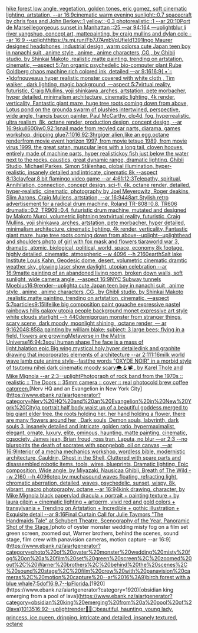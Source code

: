 [hike forest low angle, vegetation, golden tones, eric gomez, soft cinematic lighting, artstation, --ar 16:9](https://www.ebank.nz/aiartgenerator?category=hike%20forest%20low%20angle%2C%20vegetation%2C%20golden%20tones%2C%20eric%20gomez%2C%20soft%20cinematic%20lighting%2C%20artstation%2C%20--ar%2016%3A9)[cinematic warm evening sunlight::0.7 spacecraft by chris foss and John Berkey::1 yellow::-0.3 photorealistic::1 --ar 20:10](https://www.ebank.nz/aiartgenerator?category=cinematic%20warm%20evening%20sunlight%3A%3A0.7%20spacecraft%20by%20chris%20foss%20and%20John%20Berkey%3A%3A1%20yellow%3A%3A-0.3%20photorealistic%3A%3A1%20--ar%2020%3A10)[Port de Marseille](https://www.ebank.nz/aiartgenerator?category=Port%20de%20Marseille)[gorgeous sunset in Manhattan ::25  —ar 94:164 —uplight](https://www.ebank.nz/aiartgenerator?category=gorgeous%20sunset%20in%20Manhattan%20%3A%3A25%20%20%E2%80%94ar%2094%3A164%20%E2%80%94uplight)[blur,](https://www.ebank.nz/aiartgenerator?category=blur%2C)[li river yangshuo, concept art, mattepainting, by craig mullins and dylan cole --ar 16:9 --uplight](https://www.ebank.nz/aiartgenerator?category=li%20river%20yangshuo%2C%20concept%20art%2C%20mattepainting%2C%20by%20craig%20mullins%20and%20dylan%20cole%20--ar%2016%3A9%20--uplight)[<https://s.mj.run/Fb7J7AmbVqU>](https://www.ebank.nz/aiartgenerator?category=%3Chttps%3A//s.mj.run/Fb7J7AmbVqU%3E)[field](https://www.ebank.nz/aiartgenerator?category=field)[1391](https://www.ebank.nz/aiartgenerator?category=1391)[Ingo Maurer designed headphones, industrial design, warm colors](https://www.ebank.nz/aiartgenerator?category=Ingo%20Maurer%20designed%20headphones%2C%20industrial%20design%2C%20warm%20colors)[a cute Japan  teen boy in nanachi suit , anime style , anime , anime characters ,CG , by Ghibli studio, by Shinkai Makoto ,realistic,matte painting, trending on artstation, cinematic, —aspect 5:7](https://www.ebank.nz/aiartgenerator?category=a%20cute%20Japan%20%20teen%20boy%20in%20nanachi%20suit%20%2C%20anime%20style%20%2C%20anime%20%2C%20anime%20characters%20%2CCG%20%2C%20by%20Ghibli%20studio%2C%20by%20Shinkai%20Makoto%20%2Crealistic%2Cmatte%20painting%2C%20trending%20on%20artstation%2C%20cinematic%2C%20%E2%80%94aspect%205%3A7)[an organic psychedelic bio-computer plant Rube Goldberg chaos machine rich colored ink, detailed —ar 9:16](https://www.ebank.nz/aiartgenerator?category=an%20organic%20psychedelic%20bio-computer%20plant%20Rube%20Goldberg%20chaos%20machine%20rich%20colored%20ink%2C%20detailed%20%E2%80%94ar%209%3A16)[16:9](https://www.ebank.nz/aiartgenerator?category=16%3A9)[( •́ ⍨ •̀)](https://www.ebank.nz/aiartgenerator?category=%28%20%E2%80%A2%CC%81%20%E2%8D%A8%20%E2%80%A2%CC%80%29)[dof](https://www.ebank.nz/aiartgenerator?category=dof)[nouveau](https://www.ebank.nz/aiartgenerator?category=nouveau)[a hyper realistic monster covered with white cloth , Tim walker , dark lighting, magic background, —aspect 5:7](https://www.ebank.nz/aiartgenerator?category=a%20hyper%20realistic%20monster%20covered%20with%20white%20cloth%20%2C%20Tim%20walker%20%2C%20dark%20lighting%2C%20magic%20background%2C%20%E2%80%94aspect%205%3A7)[virtual reality, futuristic, Craig Mullins, yoji shinkawa ,arches, artstation, pete morbacher, hyper detailed, minimalism architecture, cinematic lighting, 4k render, verticality, Fantastic giant maze, huge tree roots coming down from above, Lotus pond on the ground](https://www.ebank.nz/aiartgenerator?category=virtual%20reality%2C%20futuristic%2C%20Craig%20Mullins%2C%20yoji%20shinkawa%20%2Carches%2C%20artstation%2C%20pete%20morbacher%2C%20hyper%20detailed%2C%20minimalism%20architecture%2C%20cinematic%20lighting%2C%204k%20render%2C%20verticality%2C%20Fantastic%20giant%20maze%2C%20huge%20tree%20roots%20coming%20down%20from%20above%2C%20Lotus%20pond%20on%20the%20ground)[a swarm of plushies intertwined, perspective, wide angle, francis bacon painter, Paul McCarthy, clo4d, fog, hyperrealistic, ultra realism, 8k, octane render, production design, concept design, --ar 16:9](https://www.ebank.nz/aiartgenerator?category=a%20swarm%20of%20plushies%20intertwined%2C%20perspective%2C%20wide%20angle%2C%20francis%20bacon%20painter%2C%20Paul%20McCarthy%2C%20clo4d%2C%20fog%2C%20hyperrealistic%2C%20ultra%20realism%2C%208k%2C%20octane%20render%2C%20production%20design%2C%20concept%20design%2C%20--ar%2016%3A9)[skull](https://www.ebank.nz/aiartgenerator?category=skull)[600](https://www.ebank.nz/aiartgenerator?category=600)[iw0.9](https://www.ebank.nz/aiartgenerator?category=iw0.9)[2:1](https://www.ebank.nz/aiartgenerator?category=2%3A1)[snail made from recyled car parts, diarama, games workshop, dripping glue](https://www.ebank.nz/aiartgenerator?category=snail%20made%20from%20recyled%20car%20parts%2C%20diarama%2C%20games%20workshop%2C%20dripping%20glue)[7:10](https://www.ebank.nz/aiartgenerator?category=7%3A10)[16:9](https://www.ebank.nz/aiartgenerator?category=16%3A9)[2:3](https://www.ebank.nz/aiartgenerator?category=2%3A3)[hrgiger alien,like an egg,octane render](https://www.ebank.nz/aiartgenerator?category=hrgiger%20alien%2Clike%20an%20egg%2Coctane%20render)[from movie event horizon 1997, from movie tetsuo 1989, from movie virus 1999, the great satan, muscular legs with a long tail, cloven hooves, entirely made of machine parts, hyper realistic](https://www.ebank.nz/aiartgenerator?category=from%20movie%20event%20horizon%201997%2C%20from%20movie%20tetsuo%201989%2C%20from%20movie%20virus%201999%2C%20the%20great%20satan%2C%20muscular%20legs%20with%20a%20long%20tail%2C%20cloven%20hooves%2C%20entirely%20made%20of%20machine%20parts%2C%20hyper%20realistic)[koy fish just below the water next to the rocks, caustics, great dynamic range, dramatic lighting, Ghibli Studio, Michael Parkes, Simon Stålenhag, global illumination, hyper-realistic, insanely detailed and intricate, cinematic 8k --aspect 8:13](https://www.ebank.nz/aiartgenerator?category=koy%20fish%20just%20below%20the%20water%20next%20to%20the%20rocks%2C%20caustics%2C%20great%20dynamic%20range%2C%20dramatic%20lighting%2C%20Ghibli%20Studio%2C%20Michael%20Parkes%2C%20Simon%20St%C3%A5lenhag%2C%20global%20illumination%2C%20hyper-realistic%2C%20insanely%20detailed%20and%20intricate%2C%20cinematic%208k%20--aspect%208%3A13)[clay](https://www.ebank.nz/aiartgenerator?category=clay)[fear,](https://www.ebank.nz/aiartgenerator?category=fear%2C)[8 bit flamingo video game --ar 4:6](https://www.ebank.nz/aiartgenerator?category=8%20bit%20flamingo%20video%20game%20--ar%204%3A6)[1:1](https://www.ebank.nz/aiartgenerator?category=1%3A1)[2:3](https://www.ebank.nz/aiartgenerator?category=2%3A3)[Telepathy, spiritual, Annihilation, connection, concept design, sci-fi, 4k, octane render, detailed, hyper-realistic, cinematic, photography by Joel Meyerowitz, Roger deakins, Slim Aarons, Craig Mullens, artstation, --ar 16:9](https://www.ebank.nz/aiartgenerator?category=Telepathy%2C%20spiritual%2C%20Annihilation%2C%20connection%2C%20concept%20design%2C%20sci-fi%2C%204k%2C%20octane%20render%2C%20detailed%2C%20hyper-realistic%2C%20cinematic%2C%20photography%20by%20Joel%20Meyerowitz%2C%20Roger%20deakins%2C%20Slim%20Aarons%2C%20Craig%20Mullens%2C%20artstation%2C%20--ar%2016%3A9)[448](https://www.ebank.nz/aiartgenerator?category=448)[art,](https://www.ebank.nz/aiartgenerator?category=art%2C)[Stylish retro advertisement for a radical drum machine, Roland TR-808::0.8, TR606 drumatix::0.2, TR909::0.4, futuristic drum machine, mutated and designed by Makoto Muroi, volumetric lightning  text](https://www.ebank.nz/aiartgenerator?category=Stylish%20retro%20advertisement%20for%20a%20radical%20drum%20machine%2C%20Roland%20TR-808%3A%3A0.8%2C%20TR606%20drumatix%3A%3A0.2%2C%20TR909%3A%3A0.4%2C%20futuristic%20drum%20machine%2C%20mutated%20and%20designed%20by%20Makoto%20Muroi%2C%20volumetric%20lightning%20%20text)[virtual reality, futuristic, Craig Mullins, yoji shinkawa ,arches, artstation, pete morbacher, hyper detailed, minimalism architecture, cinematic lighting, 4k render, verticality, Fantastic giant maze, huge tree roots coming down from above](https://www.ebank.nz/aiartgenerator?category=virtual%20reality%2C%20futuristic%2C%20Craig%20Mullins%2C%20yoji%20shinkawa%20%2Carches%2C%20artstation%2C%20pete%20morbacher%2C%20hyper%20detailed%2C%20minimalism%20architecture%2C%20cinematic%20lighting%2C%204k%20render%2C%20verticality%2C%20Fantastic%20giant%20maze%2C%20huge%20tree%20roots%20coming%20down%20from%20above)[--uplight](https://www.ebank.nz/aiartgenerator?category=--uplight)[--uplight](https://www.ebank.nz/aiartgenerator?category=--uplight)[head and shoulders photo of girl with fox mask and flowers tiara](https://www.ebank.nz/aiartgenerator?category=head%20and%20shoulders%20photo%20of%20girl%20with%20fox%20mask%20and%20flowers%20tiara)[world war 3, dramatic, atomic, biological, political, world, space, economy 8k footage, highly detailed, cinematic, atmospheric  --w 4096  --h 2160](https://www.ebank.nz/aiartgenerator?category=world%20war%203%2C%20dramatic%2C%20atomic%2C%20biological%2C%20political%2C%20world%2C%20space%2C%20economy%208k%20footage%2C%20highly%20detailed%2C%20cinematic%2C%20atmospheric%20%20--w%204096%20%20--h%202160)[earth](https://www.ebank.nz/aiartgenerator?category=earth)[Salt lake Institute Louis Kahn, Geodesic dome, desert, volumetric cinematic dramtic weather sky, glowing laser show daylight, utopian celebration --ar 16:9](https://www.ebank.nz/aiartgenerator?category=Salt%20lake%20Institute%20Louis%20Kahn%2C%20Geodesic%20dome%2C%20desert%2C%20volumetric%20cinematic%20dramtic%20weather%20sky%2C%20glowing%20laser%20show%20daylight%2C%20utopian%20celebration%20--ar%2016%3A9)[matte painting of an abandoned living room, broken down walls, soft sunlight, wide camera angle, --aspect 16:9](https://www.ebank.nz/aiartgenerator?category=matte%20painting%20of%20an%20abandoned%20living%20room%2C%20broken%20down%20walls%2C%20soft%20sunlight%2C%20wide%20camera%20angle%2C%20--aspect%2016%3A9)[NYC  Subway tunnels  Moebius](https://www.ebank.nz/aiartgenerator?category=NYC%20%20Subway%20tunnels%20%20Moebius)[16:9](https://www.ebank.nz/aiartgenerator?category=16%3A9)[render](https://www.ebank.nz/aiartgenerator?category=render)[--uplight](https://www.ebank.nz/aiartgenerator?category=--uplight)[a cute Japan  teen boy in nanachi suit , anime style , anime , anime characters ,CG , by Ghibli studio, by Shinkai Makoto ,realistic,matte painting, trending on artstation, cinematic, —aspect 5:7](https://www.ebank.nz/aiartgenerator?category=a%20cute%20Japan%20%20teen%20boy%20in%20nanachi%20suit%20%2C%20anime%20style%20%2C%20anime%20%2C%20anime%20characters%20%2CCG%20%2C%20by%20Ghibli%20studio%2C%20by%20Shinkai%20Makoto%20%2Crealistic%2Cmatte%20painting%2C%20trending%20on%20artstation%2C%20cinematic%2C%20%E2%80%94aspect%205%3A7)[particles](https://www.ebank.nz/aiartgenerator?category=particles)[9:15](https://www.ebank.nz/aiartgenerator?category=9%3A15)[lifelike big composition paint gouache expressive pastel rainbows hills galaxy utopia people background monet expressive art style white clouds starlight --h 440](https://www.ebank.nz/aiartgenerator?category=lifelike%20big%20composition%20paint%20gouache%20expressive%20pastel%20rainbows%20hills%20galaxy%20utopia%20people%20background%20monet%20expressive%20art%20style%20white%20clouds%20starlight%20--h%20440)[demigorgan monster from stranger things, scary scene, dark moody, moonlight shining , octane render, — ar 9:16](https://www.ebank.nz/aiartgenerator?category=demigorgan%20monster%20from%20stranger%20things%2C%20scary%20scene%2C%20dark%20moody%2C%20moonlight%20shining%20%2C%20octane%20render%2C%20%E2%80%94%20ar%209%3A16)[2048:858](https://www.ebank.nz/aiartgenerator?category=2048%3A858)[a painting by william blake; subject: 3 large bees; flying in a field, flowers are growing](https://www.ebank.nz/aiartgenerator?category=a%20painting%20by%20william%20blake%3B%20subject%3A%203%20large%20bees%3B%20flying%20in%20a%20field%2C%20flowers%20are%20growing)[Metaverse in the Matrix Universe](https://www.ebank.nz/aiartgenerator?category=Metaverse%20in%20the%20Matrix%20Universe)[16:9](https://www.ebank.nz/aiartgenerator?category=16%3A9)[4:3](https://www.ebank.nz/aiartgenerator?category=4%3A3)[soul,human shape,The face is a mass of light,halation,epic,Big wing,mystical,holy,hyper detailed](https://www.ebank.nz/aiartgenerator?category=soul%2Chuman%20shape%2CThe%20face%20is%20a%20mass%20of%20light%2Chalation%2Cepic%2CBig%20wing%2Cmystical%2Choly%2Chyper%20detailed)[ink and graphite drawing that incorporates elements of architecture --ar 2:1](https://www.ebank.nz/aiartgenerator?category=ink%20and%20graphite%20drawing%20that%20incorporates%20elements%20of%20architecture%20--ar%202%3A1)[11:16](https://www.ebank.nz/aiartgenerator?category=11%3A16)[milk world wave lamb cute anime style](https://www.ebank.nz/aiartgenerator?category=milk%20world%20wave%20lamb%20cute%20anime%20style)[--fast](https://www.ebank.nz/aiartgenerator?category=--fast)[the words "OXYDE NOIR" in a morbid style of tsutomu nihei dark cinematic moody scary](https://www.ebank.nz/aiartgenerator?category=the%20words%20%22OXYDE%20NOIR%22%20in%20a%20morbid%20style%20of%20tsutomu%20nihei%20dark%20cinematic%20moody%20scary)[🌨🪝📽 , by Karel Thole and Mike Mignola --ar 2:3](https://www.ebank.nz/aiartgenerator?category=%F0%9F%8C%A8%F0%9F%AA%9D%F0%9F%93%BD%20%2C%20by%20Karel%20Thole%20and%20Mike%20Mignola%20--ar%202%3A3)[--uplight](https://www.ebank.nz/aiartgenerator?category=--uplight)[Photograph of rock band from the 1970s :: realistic :: The Doors :: 35mm camera :: cover :: real photo](https://www.ebank.nz/aiartgenerator?category=Photograph%20of%20rock%20band%20from%20the%201970s%20%3A%3A%20realistic%20%3A%3A%20The%20Doors%20%3A%3A%2035mm%20camera%20%3A%3A%20cover%20%3A%3A%20real%20photo)[cold brew coffee cat](https://www.ebank.nz/aiartgenerator?category=cold%20brew%20coffee%20cat)[green.](https://www.ebank.nz/aiartgenerator?category=green.)[Nerv HQ and an Evangelion in New York City](https://www.ebank.nz/aiartgenerator?category=Nerv%20HQ%20and%20an%20Evangelion%20in%20New%20York%20City)[a portrait half body waist up of a beautiful goddess merged to big giant elder tree, the roots holding her, her hand holding a flower, there are many flowers around her , Dark souls, Demon souls, labyrinth, dark souls 3, insanely detailed and intricate, golden ratio, hypermaximalist, elegant, ornate, luxury, elite, ominous, haunting, matte painting, cinematic, cgsociety, James jean, Brian froud, ross tran, Laputa, no blur —ar 2:3 --no blur](https://www.ebank.nz/aiartgenerator?category=a%20portrait%20half%20body%20waist%20up%20of%20a%20beautiful%20goddess%20merged%20to%20big%20giant%20elder%20tree%2C%20the%20roots%20holding%20her%2C%20her%20hand%20holding%20a%20flower%2C%20there%20are%20many%20flowers%20around%20her%20%2C%20Dark%20souls%2C%20Demon%20souls%2C%20labyrinth%2C%20dark%20souls%203%2C%20insanely%20detailed%20and%20intricate%2C%20golden%20ratio%2C%20hypermaximalist%2C%20elegant%2C%20ornate%2C%20luxury%2C%20elite%2C%20ominous%2C%20haunting%2C%20matte%20painting%2C%20cinematic%2C%20cgsociety%2C%20James%20jean%2C%20Brian%20froud%2C%20ross%20tran%2C%20Laputa%2C%20no%20blur%20%E2%80%94ar%202%3A3%20--no%20blur)[spirits,](https://www.ebank.nz/aiartgenerator?category=spirits%2C)[the death of socrates with spongebob, oil on canvas, —ar 16:9](https://www.ebank.nz/aiartgenerator?category=the%20death%20of%20socrates%20with%20spongebob%2C%20oil%20on%20canvas%2C%20%E2%80%94ar%2016%3A9)[Interior of a mecha mechanics workshop, wordless bible, modernistic architecture, Cauldrin, Ghost in the Shell, Cluttered with spare parts and disassembled robotic items, tools, wires, blueprints, Dramatic lighting, Epic composition, Wide angle, by Miyazaki, Nausicaa Ghibli, Breath of The Wild --w 2160  --h 4096](https://www.ebank.nz/aiartgenerator?category=Interior%20of%20a%20mecha%20mechanics%20workshop%2C%20wordless%20bible%2C%20modernistic%20architecture%2C%20Cauldrin%2C%20Ghost%20in%20the%20Shell%2C%20Cluttered%20with%20spare%20parts%20and%20disassembled%20robotic%20items%2C%20tools%2C%20wires%2C%20blueprints%2C%20Dramatic%20lighting%2C%20Epic%20composition%2C%20Wide%20angle%2C%20by%20Miyazaki%2C%20Nausicaa%20Ghibli%2C%20Breath%20of%20The%20Wild%20--w%202160%20%20--h%204096)[otep by mucha](https://www.ebank.nz/aiartgenerator?category=otep%20by%20mucha)[sound waves floating, refracting light, chromatic aberration, detailed, waves, psychedelic, sunset, wispy, 8k, vibrant, macro photography, octane --ar 16:9](https://www.ebank.nz/aiartgenerator?category=sound%20waves%20floating%2C%20refracting%20light%2C%20chromatic%20aberration%2C%20detailed%2C%20waves%2C%20psychedelic%2C%20sunset%2C%20wispy%2C%208k%2C%20vibrant%2C%20macro%20photography%2C%20octane%20--ar%2016%3A9)[4k](https://www.ebank.nz/aiartgenerator?category=4k)[ink drawing, character, by Mike Mignola black paper](https://www.ebank.nz/aiartgenerator?category=ink%20drawing%2C%20character%2C%20by%20Mike%20Mignola%20black%20paper)[vlad dracula + portrait + painting texture + by laura gilpin + cinematic lighting + artgerm, vivid red and gold colors + transylvania + Trending on Artstation + Incredible + gothic illustration + Exquisite detail --ar 9:16](https://www.ebank.nz/aiartgenerator?category=vlad%20dracula%20%2B%20portrait%20%2B%20painting%20texture%20%2B%20by%20laura%20gilpin%20%2B%20cinematic%20lighting%20%2B%20artgerm%2C%20vivid%20red%20and%20gold%20colors%20%2B%20transylvania%20%2B%20Trending%20on%20Artstation%20%2B%20Incredible%20%2B%20gothic%20illustration%20%2B%20Exquisite%20detail%20--ar%209%3A16)[Final Curtain Call for Julie Taymors "The Handmaids Tale" at Schubert Theatre. Scenography of the Year. Panoramic Shot of the Stage.](https://www.ebank.nz/aiartgenerator?category=Final%20Curtain%20Call%20for%20Julie%20Taymors%20%22The%20Handmaids%20Tale%22%20at%20Schubert%20Theatre.%20Scenography%20of%20the%20Year.%20Panoramic%20Shot%20of%20the%20Stage.)[photo of oyster monster wedding misty fog on a film set green screen, zoomed out, Warner brothers, behind the scenes, sound stage, film crew with panavision cameras, motion capture --ar 16:9](https://www.ebank.nz/aiartgenerator?category=photo%20of%20oyster%20monster%20wedding%20misty%20fog%20on%20a%20film%20set%20green%20screen%2C%20zoomed%20out%2C%20Warner%20brothers%2C%20behind%20the%20scenes%2C%20sound%20stage%2C%20film%20crew%20with%20panavision%20cameras%2C%20motion%20capture%20--ar%2016%3A9)[birch forest with a blue whale](https://www.ebank.nz/aiartgenerator?category=birch%20forest%20with%20a%20blue%20whale)[7:5](https://www.ebank.nz/aiartgenerator?category=7%3A5)[dof](https://www.ebank.nz/aiartgenerator?category=dof)[16:9](https://www.ebank.nz/aiartgenerator?category=16%3A9)[.7](https://www.ebank.nz/aiartgenerator?category=.7)[--lp](https://www.ebank.nz/aiartgenerator?category=--lp)[Florida.](https://www.ebank.nz/aiartgenerator?category=Florida.)[1920](https://www.ebank.nz/aiartgenerator?category=1920)[obsidian king emerging from a pool of lava](https://www.ebank.nz/aiartgenerator?category=obsidian%20king%20emerging%20from%20a%20pool%20of%20lava)[10135](https://www.ebank.nz/aiartgenerator?category=10135)[16:9](https://www.ebank.nz/aiartgenerator?category=16%3A9)[2](https://www.ebank.nz/aiartgenerator?category=2)[--uplight](https://www.ebank.nz/aiartgenerator?category=--uplight)[render](https://www.ebank.nz/aiartgenerator?category=render)[🤍✨🌕](https://www.ebank.nz/aiartgenerator?category=%F0%9F%A4%8D%E2%9C%A8%F0%9F%8C%95)[beautiful, haunting, young lady, princess, ice queen, dripping, intricate and detailed, insanely textured, octane](https://www.ebank.nz/aiartgenerator?category=beautiful%2C%20haunting%2C%20young%20lady%2C%20princess%2C%20ice%20queen%2C%20dripping%2C%20intricate%20and%20detailed%2C%20insanely%20textured%2C%20octane)